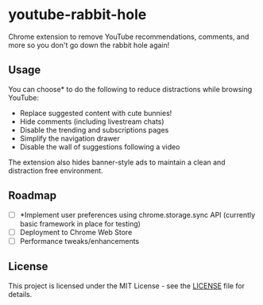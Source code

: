 # youtube-rabbit-hole
Chrome extension to remove YouTube recommendations, comments, and more so you don't go down the rabbit hole again!

## Usage

You can choose\* to do the following to reduce distractions while browsing YouTube:

- Replace suggested content with cute bunnies!
- Hide comments (including livestream chats)
- Disable the trending and subscriptions pages
- Simplify the navigation drawer
- Disable the wall of suggestions following a video

The extension also hides banner-style ads to maintain a clean and distraction free environment.

## Roadmap
- [ ] \*Implement user preferences using chrome.storage.sync API (currently basic framework in place for testing)
- [ ] Deployment to Chrome Web Store
- [ ] Performance tweaks/enhancements

## License
This project is licensed under the MIT License - see the [LICENSE](LICENSE) file for details.
